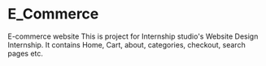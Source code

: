 # E_Commerce
E-commerce website 
This is project for Internship studio's Website Design Internship.
It contains Home, Cart, about, categories, checkout, search pages etc.

